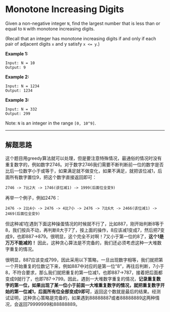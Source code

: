 # Monotone Increasing Digits # 

Given a non-negative integer `N`, find the largest number that is less than or equal to `N` with monotone increasing digits.

(Recall that an integer has monotone increasing digits if and only if each pair of adjacent digits `x` and y satisfy `x <= y`.)

**Example 1:**
```
Input: N = 10
Output: 9
```
**Example 2:**
```
Input: N = 1234
Output: 1234
```
**Example 3:**
```
Input: N = 332
Output: 299
```
Note: `N` is an integer in the range `[0, 10^9]`.

---
## 解题思路 ##
这个题目用greedy算法就可以处理，但是要注意特殊情况，最通俗的情况时没有重复数字的，例如数字2746。对于数字2746我们需要不断判断前一位的数字是否比后一位数字小于或等于，如果满足就不做变化，如果不满足，就把该位减1，后面所有数字置位9，把这个数字直接返回即可：
```
2746 -> 7比2大 -> 1746(该位减1) -> 1999(后面位全变9)
```
再举一个例子，例如2476：
```
2476 -> 2比4小 -> 2476 -> 4比7小 -> 2476 -> 7比6大 -> 2466(该位减1) -> 2469(后面位全变9)
```
但这种减1在遇到下面这种操蛋情况的时候就不行了，比如887，刚开始判断8等于8，我们按兵不动，再判断8大于7了，按上面的操作，8应该减1变成7，然后把7变成9，也即887->879。很明显，这个完全不对啊！7又小于第一位的8了，**这个1是万万不能减的！** 因此，这种贪心算法是不完备的，我们还必须考虑这种一大堆数字重复的情况。

很明显，887应该变成799，因此采用以下策略，一旦出现数字相等，我们就把第一个开始重复的位数记下来，例如887中对应的是第一位“8”，再往后判断，7小于8，不符合要求，那么我们就把重复的第一位减1，也即887->787，接着把后面都变成9就行了，也即787->799。因此，遇到一大堆数字重复的情况，**记录重复数字的第一位，如果出现了某一位小于前面一大堆重复数字的情况，就把重复数字开始的第一位减1，后面所有位全部变成9即可**，返回这个数就是最后的结果。经测试证明，这种贪心策略是完备的，如果遇到88888887或者88888889这两种情况，会返回79999999和88888889。


